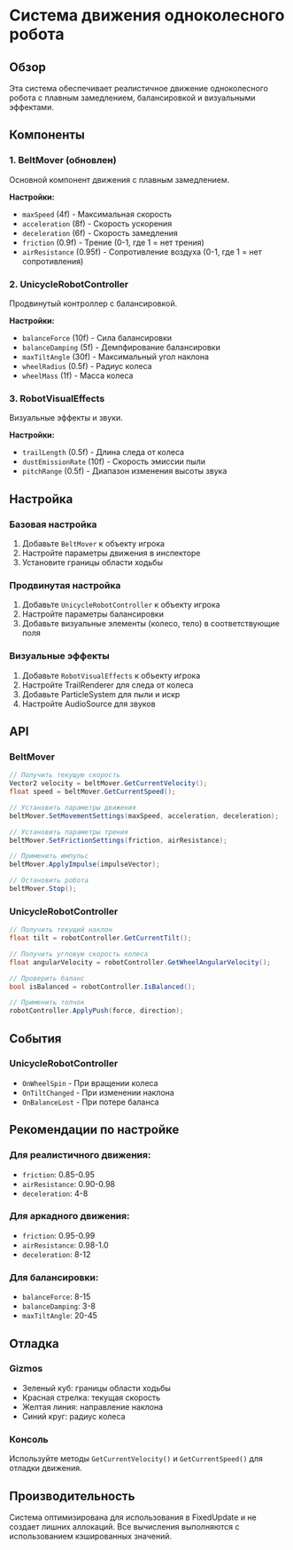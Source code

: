 # Система движения одноколесного робота

## Обзор

Эта система обеспечивает реалистичное движение одноколесного робота с плавным замедлением, балансировкой и визуальными эффектами.

## Компоненты

### 1. BeltMover (обновлен)
Основной компонент движения с плавным замедлением.

**Настройки:**
- `maxSpeed` (4f) - Максимальная скорость
- `acceleration` (8f) - Скорость ускорения
- `deceleration` (6f) - Скорость замедления
- `friction` (0.9f) - Трение (0-1, где 1 = нет трения)
- `airResistance` (0.95f) - Сопротивление воздуха (0-1, где 1 = нет сопротивления)

### 2. UnicycleRobotController
Продвинутый контроллер с балансировкой.

**Настройки:**
- `balanceForce` (10f) - Сила балансировки
- `balanceDamping` (5f) - Демпфирование балансировки
- `maxTiltAngle` (30f) - Максимальный угол наклона
- `wheelRadius` (0.5f) - Радиус колеса
- `wheelMass` (1f) - Масса колеса

### 3. RobotVisualEffects
Визуальные эффекты и звуки.

**Настройки:**
- `trailLength` (0.5f) - Длина следа от колеса
- `dustEmissionRate` (10f) - Скорость эмиссии пыли
- `pitchRange` (0.5f) - Диапазон изменения высоты звука

## Настройка

### Базовая настройка
1. Добавьте `BeltMover` к объекту игрока
2. Настройте параметры движения в инспекторе
3. Установите границы области ходьбы

### Продвинутая настройка
1. Добавьте `UnicycleRobotController` к объекту игрока
2. Настройте параметры балансировки
3. Добавьте визуальные элементы (колесо, тело) в соответствующие поля

### Визуальные эффекты
1. Добавьте `RobotVisualEffects` к объекту игрока
2. Настройте TrailRenderer для следа от колеса
3. Добавьте ParticleSystem для пыли и искр
4. Настройте AudioSource для звуков

## API

### BeltMover
```csharp
// Получить текущую скорость
Vector2 velocity = beltMover.GetCurrentVelocity();
float speed = beltMover.GetCurrentSpeed();

// Установить параметры движения
beltMover.SetMovementSettings(maxSpeed, acceleration, deceleration);

// Установить параметры трения
beltMover.SetFrictionSettings(friction, airResistance);

// Применить импульс
beltMover.ApplyImpulse(impulseVector);

// Остановить робота
beltMover.Stop();
```

### UnicycleRobotController
```csharp
// Получить текущий наклон
float tilt = robotController.GetCurrentTilt();

// Получить угловую скорость колеса
float angularVelocity = robotController.GetWheelAngularVelocity();

// Проверить баланс
bool isBalanced = robotController.IsBalanced();

// Применить толчок
robotController.ApplyPush(force, direction);
```

## События

### UnicycleRobotController
- `OnWheelSpin` - При вращении колеса
- `OnTiltChanged` - При изменении наклона
- `OnBalanceLost` - При потере баланса

## Рекомендации по настройке

### Для реалистичного движения:
- `friction`: 0.85-0.95
- `airResistance`: 0.90-0.98
- `deceleration`: 4-8

### Для аркадного движения:
- `friction`: 0.95-0.99
- `airResistance`: 0.98-1.0
- `deceleration`: 8-12

### Для балансировки:
- `balanceForce`: 8-15
- `balanceDamping`: 3-8
- `maxTiltAngle`: 20-45

## Отладка

### Gizmos
- Зеленый куб: границы области ходьбы
- Красная стрелка: текущая скорость
- Желтая линия: направление наклона
- Синий круг: радиус колеса

### Консоль
Используйте методы `GetCurrentVelocity()` и `GetCurrentSpeed()` для отладки движения.

## Производительность

Система оптимизирована для использования в FixedUpdate и не создает лишних аллокаций. Все вычисления выполняются с использованием кэшированных значений.
